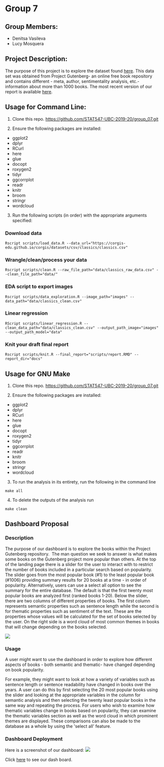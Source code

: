 # Group 7

## Group Members:
  * Denitsa Vasileva
  * Lucy Mosquera
  
## Project Description:

The purpose of this project is to explore the dataset found [here](https://corgis-edu.github.io/corgis/datasets/csv/classics/classics.csv). 
This data set was obtained from Project Gutenberg- an online free book repository
and contains different - meta, author, sentimentality analysis, etc.- information 
about more than 1000 books. The most recent version of our report is available [here](https://github.com/STAT547-UBC-2019-20/group_07/blob/master/docs/report.md).

## Usage for Command Line:

1. Clone this repo. https://github.com/STAT547-UBC-2019-20/group_07.git

2. Ensure the following packages are installed:

  - ggplot2
  - dplyr
  - RCurl
  - here
  - glue
  - docopt
  - roxygen2
  - tidyr
  - ggcorrplot
  - readr
  - knitr
  - broom 
  - stringr
  - wordcloud

3. Run the following scripts (in order) with the appropriate arguments specified:

  ### Download data
  ```
  Rscript scripts/load_data.R --data_url="https://corgis-edu.github.io/corgis/datasets/csv/classics/classics.csv"
  ```
  
  ### Wrangle/clean/process your data 
  ```
  Rscript scripts/clean.R --raw_file_path="data/classics_raw_data.csv" --clean_file_path="data/"
  ```
  
  ### EDA script to export images
  ```
  Rscript scripts/data_exploration.R --image_path="images" --data_path="data/classics_clean.csv"  
  ```
  
  ### Linear regression
  ```
  RScript scripts/linear_regression.R --clean_data_path="data/classics_clean.csv" --output_path_image="images" --output_path_model="data"
  ```
  
  ### Knit your draft final report
  ```
  Rscript scripts/knit.R --final_report="scripts/report.RMD" --report_dir="docs"
  ```

## Usage for GNU Make

1. Clone this repo. https://github.com/STAT547-UBC-2019-20/group_07.git

2. Ensure the following packages are installed:

  - ggplot2
  - dplyr
  - RCurl
  - here
  - glue
  - docopt
  - roxygen2
  - tidyr
  - ggcorrplot
  - readr
  - knitr
  - broom 
  - stringr
  - wordcloud
  
 3. To run the analysis in its entirety, run the following in the command line
 
 ```
 make all
 ```
 
 4. To delete the outputs of the analysis run
 ```
 make clean 
 ```

## Dashboard Proposal

### Description

The purpose of our dashboard is to explore the books within the Project Gutenberg repository.  The man question we seek to answer is what makes some books on the Gutenberg project more popular than others.
At the top of the landing page there is a slider for the user to interact with to restrict the number of books included in a particular search based on popularity. The slider goes from the most popular book (#1) to the least popular book (#1006) providing summary results for 20 books at a time - in order of popularity. Alternatively, users can use a select all option to see the summary for the entire database. The default is that the first twenty most popular books are analyzed first (ranked books 1-20).
Below the slider, there are two columns of different properties of books. The first column represents semantic properties such as sentence length while the second is for thematic properties such as sentiment of the text. These are the properties whose values will be calculated for the set of books selected by the user. On the right side is a word cloud of most common themes in books that will change depending on the books selected.

![](https://github.com/STAT547-UBC-2019-20/group_07/blob/master/images/Dashboard%20Suggestion.png?raw=true)

### Usage 

A user might want to use the dashboard in order to explore how different aspects of books - both semantic and thematic- have changed depending on book popularity. 

For example, they might want to look at how a variety of variables such as sentence length or sentence readability have changed in books over the years. 
A user can do this by first selecting the 20 most popular books using the slider and looking at the appropriate variables in the column for semantic analysis and then selecting the twenty least popular books in the same way and repeating the process.
For users who wish to examine how thematic variables change in books based on popularity, they can examine the thematic variables section as well as the word cloud in which prominent themes are displayed.
These comparisons can also be made to the database as a whole by using the 'select all' feature. 


### Dashboard Deployment

Here is a screenshot of our dashboard:
![](https://github.com/STAT547-UBC-2019-20/group_07/blob/master/images/dashScreenShot.png)

Click [here](https://group-07.herokuapp.com/?fbclid=IwAR3s-XFZqxRK7riEhPCE-IT7VWbs5pi1k01rjozRuHaLkedoKthjeQl_GSw) to see our dash board.
#


